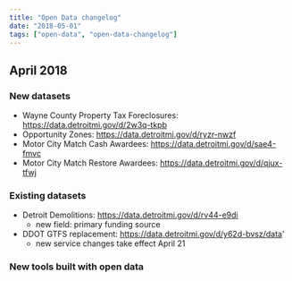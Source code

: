 ```yaml
---
title: "Open Data changelog"
date: "2018-05-01"
tags: ["open-data", "open-data-changelog"]
---
```


## April 2018

### New datasets

- Wayne County Property Tax Foreclosures: https://data.detroitmi.gov/d/2w3q-tkpb
- Opportunity Zones: https://data.detroitmi.gov/d/ryzr-nwzf
- Motor City Match Cash Awardees: https://data.detroitmi.gov/d/sae4-fmvc
- Motor City Match Restore Awardees: https://data.detroitmi.gov/d/qjux-tfwj

### Existing datasets

- Detroit Demolitions: https://data.detroitmi.gov/d/rv44-e9di 
  - new field: primary funding source
- DDOT GTFS replacement: https://data.detroitmi.gov/d/y62d-bvsz/data'
  - new service changes take effect April 21

### New tools built with open data
